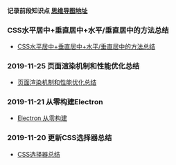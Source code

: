 #### 记录前段知识点  [思维导图地址](http://naotu.baidu.com/file/5d5edb37dff1465c195b469eb11b5b6a?token=66fa896e731a700e)













### CSS水平居中+垂直居中+水平/垂直居中的方法总结
- [CSS水平居中+垂直居中+水平/垂直居中的方法总结](https://juejin.im/post/5de639636fb9a0160c40ff5a#heading-0) 


### 2019-11-25 页面渲染机制和性能优化总结
- [页面渲染机制和性能优化总结](https://juejin.im/post/5ddb7f38f265da7de667d2d5#heading-0)

### 2019-11-21 从零构建Electron 

- [Electron 从零构建](https://juejin.im/post/5dd66245f265da47a521b280)


### 2019-11-20 更新CSS选择器总结
- [CSS选择器总结](https://juejin.im/post/5dd660036fb9a05a5f45ce8b) 

